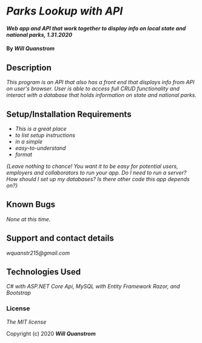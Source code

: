 # _Parks Lookup with API_

#### _Web app and API that work together to display info on local state and national parks, 1.31.2020_

#### By _**Will Quanstrom**_

## Description

_This program is an API that also has a front end that displays info from API on user's browser. User is able to access full CRUD functionality and interact with a database that holds information on state and national parks._

## Setup/Installation Requirements

* _This is a great place_
* _to list setup instructions_
* _in a simple_
* _easy-to-understand_
* _format_

_{Leave nothing to chance! You want it to be easy for potential users, employers and collaborators to run your app. Do I need to run a server? How should I set up my databases? Is there other code this app depends on?}_

## Known Bugs

_None at this time._

## Support and contact details

_wquanstr215@gmail.com_

## Technologies Used

_C# with ASP.NET Core Api, MySQL with Entity Framework Razor, and Bootstrap_

### License

*The MIT license*

Copyright (c) 2020 **_Will Quanstrom_**